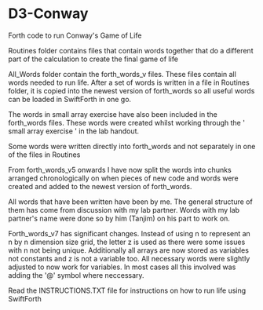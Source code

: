 # D3-Conway
Forth code to run Conway's Game of Life

Routines folder contains files that contain words together that do a different part of the calculation to create the final game of life

All_Words folder contain the forth_words_v files. These files contain all words needed to run life. After a set of words is written in a file in Routines folder,
it is copied into the newest version of forth_words so all useful words can be loaded in SwiftForth in one go.

The words in small array exercise have also been included in the forth_words files. These words were created whilst working through the ' small array exercise ' in the lab handout.

Some words were written directly into forth_words and not separately in one of the files in Routines 

From forth_words_v5 onwards I have now split the words into chunks arranged chronologically on when pieces of new code and words were created and added to the newest version of forth_words.

All words that have been written have been by me. The general structure of them has come from discussion with my lab partner. Words with my lab partner's name were done so by him (Tanjim) on his part to work on.

Forth_words_v7 has significant changes. Instead of using n to represent an n by n dimension size grid, the letter z is used as there were some issues with n not being unique. Additionally all arrays are now stored as variables not constants and z is not a variable too. All necessary words were slightly adjusted to now work for variables. In most cases all this involved was adding the '@' symbol where neccessary. 

Read the INSTRUCTIONS.TXT file for instructions on how to run life using SwiftForth
